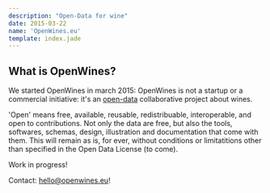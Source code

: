 ```yaml
---
description: "Open-Data for wine"
date: 2015-03-22
name: 'OpenWines.eu'
template: index.jade
---
```


## What is OpenWines?

We started OpenWines in march 2015: OpenWines is not a startup or a commercial initiative: it's an [open-data](http://opendatahandbook.org/en/what-is-open-data/index.html#what-is-open) collaborative project about wines.

'Open' means free, available, reusable, redistribuable, interoperable, and open to contributions. Not only the data are free, but also the tools, softwares, schemas, design, illustration and documentation that come with them. This will remain as is, for ever, without conditions or limitatitions other than specified in the Open Data License (to come).

Work in progress!

Contact: [hello@openwines.eu](mailto:hello@openwines.eu)!
